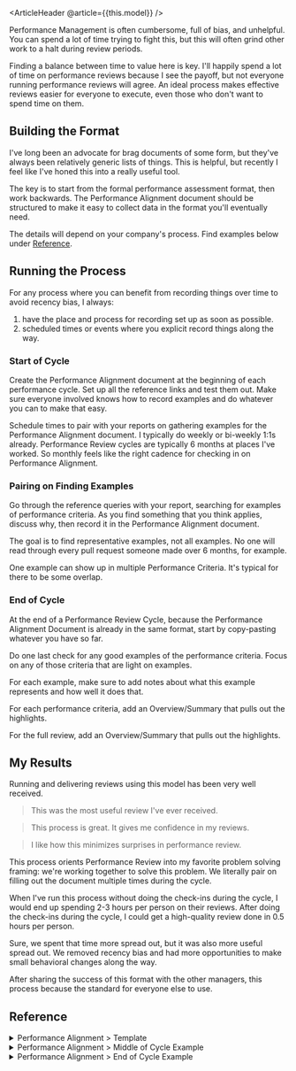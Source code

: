 <ArticleHeader @article={{this.model}} />

Performance Management is often cumbersome, full of bias, and unhelpful. You can spend a lot of time trying to fight this, but this will often grind other work to a halt during review periods.

Finding a balance between time to value here is key. I'll happily spend a lot of time on performance reviews because I see the payoff, but not everyone running performance reviews will agree. An ideal process makes effective reviews easier for everyone to execute, even those who don't want to spend time on them.


## Building the Format

I've long been an advocate for brag documents of some form, but they've always been relatively generic lists of things. This is helpful, but recently I feel like I've honed this into a really useful tool.

The key is to start from the formal performance assessment format, then work backwards. The Performance Alignment document should be structured to make it easy to collect data in the format you'll eventually need.

The details will depend on your company's process. Find examples below under [Reference](#reference).


## Running the Process

For any process where you can benefit from recording things over time to avoid recency bias, I always:

1. have the place and process for recording set up as soon as possible.
1. scheduled times or events where you explicit record things along the way.


### Start of Cycle

Create the Performance Alignment document at the beginning of each performance cycle. Set up all the reference links and test them out. Make sure everyone involved knows how to record examples and do whatever you can to make that easy.

Schedule times to pair with your reports on gathering examples for the Performance Alignment document. I typically do weekly or bi-weekly 1:1s already. Performance Review cycles are typically 6 months at places I've worked. So monthly feels like the right cadence for checking in on Performance Alignment.


### Pairing on Finding Examples

Go through the reference queries with your report, searching for examples of performance criteria. As you find something that you think applies, discuss why, then record it in the Performance Alignment document.

The goal is to find representative examples, not all examples. No one will read through every pull request someone made over 6 months, for example.

One example can show up in multiple Performance Criteria. It's typical for there to be some overlap.


### End of Cycle

At the end of a Performance Review Cycle, because the Performance Alignment Document is already in the same format, start by copy-pasting whatever you have so far.

Do one last check for any good examples of the performance criteria. Focus on any of those criteria that are light on examples.

For each example, make sure to add notes about what this example represents and how well it does that.

For each performance criteria, add an Overview/Summary that pulls out the highlights.

For the full review, add an Overview/Summary that pulls out the highlights.


## My Results

Running and delivering reviews using this model has been very well received.

> This was the most useful review I've ever received.

> This process is great. It gives me confidence in my reviews.

> I like how this minimizes surprises in performance review.

This process orients Performance Review into my favorite problem solving framing: we're working together to solve this problem. We literally pair on filling out the document multiple times during the cycle.

When I've run this process without doing the check-ins during the cycle, I would end up spending 2-3 hours per person on their reviews. After doing the check-ins during the cycle, I could get a high-quality review done in 0.5 hours per person.

Sure, we spent that time more spread out, but it was also more useful spread out. We removed recency bias and had more opportunities to make small behavioral changes along the way.

After sharing the success of this format with the other managers, this process because the standard for everyone else to use.


## Reference


<details>
<summary>Performance Alignment > Template</summary>

> This template uses many placeholders for you to fill in. Everything is optional.

Reference Docs
- `link to performance management process`
- `link to leveling framework`

Previous Cycle
- `link to previous performance review`
- `summarize key points from previous performance review`

Finding your work
- `link to completed tickets/cards`
- `link to completed pull requests`
- `link to pull request reviews`
- `link to notable mentions in chat system`
- `link to documents/pages created`

### `Performance Criteria A`

> `General description of Performance Criteria A`

> `Current level's description of Performance Criteria A`

Examples
- `Project X`
  - `example 1`
- `Project Y`
  - `example 2`
- `Project Z`
  - `example 3`

Room for Improvement as `Current Level`
- `example 4`

Opportunities for Growth towards `Next Level`
- `example 5`

### `Performance Criteria B`

...
</details>


<details>
<summary>Performance Alignment > Middle of Cycle Example</summary>

*This is a realistic example of one performance criteria's notes in a performance alignment document for a Software Engineer of level L4 in the middle of a cycle.*

## Current Level: L4

### Mastery

> **General:** Job Knowledge and quality of work product
>
> **L4:** Proficient in multiple significant areas (or in one area with significant depth, for specialist roles). Work product is high-quality and elegant in its simplicity.

- Examples
    - **Project NEW FEATURE**
        - ([1](https://example.com/link-to-notion-doc)): brought clarity to the project by gathering inputs from customers, product, and design
        - ([2](https://example.com/link-to-slack-post)): considered all the options carefully, then made a decision on a path forward
        - ([3](https://example.com/link-to-linear-card)): reference for completion of this work
    - **Project WORKFLOW IMPROVEMENTS**
        - ([1](https://example.com/link-to-linear-card)): dove deep on figuring out the how the platform primitives work together at a technical level, then implemented the necessary change
    - **Project TEST COVERAGE**
        - ([1](https://example.com/link-to-linear-card)): automated a lot of our fixture management
- Room for Improvement as L4
    - (none)
- Opportunities for Growth to L5
    - (none)

### Impact

...

### Autonomy

...

### Collaboration

...

</details>


<details>
<summary>Performance Alignment > End of Cycle Example</summary>

*This is a realistic example of a performance alignment document for a Software Engineer of level L4. The full set of ladder levels don't matter for this example. This exact content is what shows up in the official review.*

### Guidance

- Read through
    - [H1 Performance Review Cycle]()
    - [Engineering Job Leveling Framework]()
- Follow your work
    - [Completed Cards by Assignment]()
    - [Completed Cards by Label]()
    - [Merged Pull Requests]()
        - `user:vercel is:pr author:EMPLOYEE is:merged merged:>=2024-02-01`
    - [Reviewed Pull Requests]()
        - `user:vercel is:pr reviewed-by:EMPLOYEE created:>=2024-02-01 -author:EMPLOYEE`
    - Search Slack [#kudos](https://vercel.slack.com/archives/CJZL9GSLR):
        - `in:#kudos after:2024-01-31 @EMPLOYEE`
    - Search Notion
        - Sort: `Created: Newest first`
        - Created By: `EMPLOYEE`
        - Date: `2024-01-31` - (today)

<br>

---

## Current Level: L4

### Mastery

> **General:** Job Knowledge and quality of work product
>
> **L4:** Proficient in multiple significant areas (or in one area with significant depth, for specialist roles). Work product is high-quality and elegant in its simplicity.

- Examples
    - **Project NEW FEATURE:** `EMPLOYEE` jumped into this already-long-running project, gained context quickly, and executed. This is one of the more complex parts of the the system that our team touches because of the implicit modeling and inferred state. `EMPLOYEE` took care to understand the system (reading code, asking questions, pairing), made great decisions about the best solution, then executed them with clarity of code and confidence via tests. ([1](https://example.com/link-to-notion-doc)) ([2](https://example.com/link-to-slack-post)) ([3](https://example.com/link-to-linear-card))
    - **Project WORKFLOW IMPROVEMENTS:** `EMPLOYEE` dove deep into the system to understand how environments, environment variables, domains, branches, and project settings work. They leveraged this to great effect when pushing back on Product and Design to accommodate how the system works now, how it needs to change incrementally over time, and where we want it to end up. ([1](https://example.com/link-to-notion-doc)) ([2](https://example.com/link-to-slack-post)) ([3](https://example.com/link-to-linear-card))
    - **Project TEST COVERAGE:** `EMPLOYEE` dove deep on the fixture management and updates part of this project. The maintenance burden from this project could have been quite high, but `EMPLOYEE` made sure we mitigated that as much as possible as soon as possible. They ensured that our fixture maintenance was considerate of the different ways different frameworks can release updates. `EMPLOYEE` also found a great solution to testing the node dimension of the matrix. ([1](https://example.com/link-to-notion-doc)) ([2](https://example.com/link-to-slack-post)) ([3](https://example.com/link-to-linear-card))
    - **Project CI/CD IMPROVEMENTS:** `EMPLOYEE` figured out how Datadog works, how their ci/cd improvements feature works, and made it happen. We now have clear reports on how often our test suites are flakey and what the failures were that we can review each week. ([1](https://example.com/link-to-linear-card))
- Room for Improvement as L4
    - (none)
- Opportunities for Growth to L5
    - work with your manager to find or make opportunities to leverage your modeling or framework expertise in more depth

**Overall:** `EMPLOYEE` is one of the most skilled engineers I've ever had the pleasure of working with. They can model the most complex systems in ways that are (as much as can be) easy to understand, easy to extend, easy to maintain, and easy to implement. At Vercel, they’ve shown this at score of 3, but I’m sure we’ll see this at a score of 4 in the future.

### Impact

> **General:** Scope of work and size of impact
>
>  **L4:** Consistently delivers multi-team impact, i.e. significantly helps multiple teams achieve their goals.

- Examples
    - **Project NEW FEATURE:** `EMPLOYEE` took over Project Lead for NEW FEATURE to finish out the bugs and complete some new scope added by leadership. This included bringing on a member of Turbo and a member of Design Engineering to execute, leading up to the Project WORKFLOW IMPROVEMENTS. This was all done outside our team mandate. ([1](https://example.com/link-to-notion-doc)) ([2](https://example.com/link-to-slack-post)) ([3](https://example.com/link-to-linear-card))
    - **Project WORKFLOW IMPROVEMENTS:** `EMPLOYEE` lead this project from pretty rough requirements to much clearer requirements, as of the end of this Performance Review cycle. This required working with Product, Design, Design Engineering, RELATED TEAMS. This was all done outside our team mandate. ([1](https://example.com/link-to-notion-doc)) ([2](https://example.com/link-to-slack-post)) ([3](https://example.com/link-to-linear-card))
    - **Project TEST COVERAGE:** `EMPLOYEE` dove deep on the fixture management and updates part of this project. The maintenance burden from this project could have been quite high, but `EMPLOYEE` made sure we mitigated that as much as possible as soon as possible. This greatly improved the coverage of `vercel/api` changes over Framework, Runtime, or Package Manager support. This helps RELATED TEAMS ship their changes more reliably. ([1](https://example.com/link-to-notion-doc)) ([2](https://example.com/link-to-slack-post)) ([3](https://example.com/link-to-linear-card))
    - **Mentorship of `TEAM MATE`:** `EMPLOYEE` has done a good job onboarding and mentoring `{TEAM MATE}` as they ramp up to the team.
- Room for Improvement as L4
    - (minor) work with your manager to ensure there are opportunities for multi-team impact
- Opportunities for Growth to L5
    - pair more with others outside the team
    - contribute to linting rule or style guide discussions
    - work with your manager to find opportunities to drive or significantly contribute to engineering-wide technical improvement initiatives

**Overall:** `EMPLOYEE`'s impact in retrospect was quite large, but that's partially due to a shift in decision about which team owns the NEW FEATURE and WORKFLOW IMPROVEMENTS stream of work. Given that explicit decision, the score could be a 4. Absent it, the score is closer to 2.5-3. In the next cycle, let's make sure there are opportunities for multi-team impact.

### Autonomy

> **General:** Level of guidance required
>
> **L4:** Identifies the right problems to solve and finds ways to solve the problem faster and with fewer resources than the norm.

- Examples
    - **Customer Support / Triage:** `EMPLOYEE` will run these to ground without oversight. There are no concerns about it being seen through to the end. ([1](https://example.com/link-to-notion-doc)) ([2](https://example.com/link-to-linear-card))
    - **Project NEW FEATURE:** `EMPLOYEE` is leading this project, taking over from the previous lead. There's been a lot of collaboration so far because of the context handoff, but `EMPLOYEE` has completely taken over to the point that the previous lead no longer has to be involved. ([1](https://example.com/link-to-notion-doc)) ([2](https://example.com/link-to-slack-post)) ([3](https://example.com/link-to-linear-card))
    - **Project WORKFLOW IMPROVEMENTS:** `EMPLOYEE` is leading this project and driving it well. Even though this project is still in the early stages, `EMPLOYEE` has very well identified the right problems to solve and in what order. Specifically, they drove the scope of Milestone 1 down to the most useful parts of defining WORKFLOW IMPROVEMENTS that require the least upheaval of the current codebase. ([1](https://example.com/link-to-notion-doc)) ([2](https://example.com/link-to-slack-post)) ([3](https://example.com/link-to-linear-card))
    - **Project TEST COVERAGE:** `EMPLOYEE` took on the fixture implementation and maintenance work and drove it to a great place without oversight. ([1](https://example.com/link-to-notion-doc)) ([2](https://example.com/link-to-slack-post)) ([3](https://example.com/link-to-linear-card))
    - **Project CI/CD IMPROVEMENTS:** `EMPLOYEE` surveyed the options, identified a solution that uses an existing tool (Datadog), and figured it out. ([1](https://example.com/link-to-notion-doc)) ([2](https://example.com/link-to-slack-post)) ([3](https://example.com/link-to-linear-card))
- Room for Improvement as L4
    - (none)
- Opportunities for Growth to L5
    - work with your manager to find or make opportunities to drive larger-than-team technical improvement initiatives that you can own
    - work with your manager to find or make opportunities to drive larger-than-team product development initiatives that you can own

**Overall:** `EMPLOYEE` will take a problem and make it go away (properly), no matter the size. For most meetings, if `EMPLOYEE` is in the meeting, I don't have to be there. They'd end up saying the same thing anyway. I have absolute trust in `EMPLOYEE` that they will make a great decision on their own or know when to reach out for more details or another opinion.

### Collaboration

> **General:** Effectiveness when working and communicating with others
>
> **L4:** Strategic partner to other teams; they cannot achieve their goals without you. Communication is persuasive and succinct.

- Examples
    - **Customer Support / Triage:** `EMPLOYEE` works well with Customer Success, RELATED TEAMS when necessary to get these issues resolved. Questions are explicit and context is given where useful. ([1](https://example.com/link-to-slack-post))
    - **Project NEW FEATURE:** `EMPLOYEE` took over Project Lead. This project has required collaboration with Product, Design, and RELATED TEAMS. It has also required project management over members of Design Engineering and Turbo. `EMPLOYEE` has done all of this with great clarity. ([1](https://example.com/link-to-notion-doc)) ([2](https://example.com/link-to-slack-post)) ([3](https://example.com/link-to-linear-card))
    - **Project WORKFLOW IMPROVEMENTS:** `EMPLOYEE` took over Project Lead. This has required getting context from the previous lead and working with Product, Design, and RELATED TEAMS to understand the current system, user needs, and requirements. `EMPLOYEE` has driven this jumble of opinions and data into a direction that we'll start to execute on soon. `EMPLOYEE` is also writing a handoff context document for when the ownership of this works moves to RELATED TEAMS. ([1](https://example.com/link-to-notion-doc)) ([2](https://example.com/link-to-slack-post)) ([3](https://example.com/link-to-linear-card))
- Room for Improvement as L4
    - **Keep a source of truth when leading projects:** It helps a lot to keep a single source of truth up to date. In the future, you should make sure that the project document contains the most up to date premise, assumptions, requirements, and designs for a project leading up to it's true kickoff.
        - **On WORKFLOW IMPROVEMENTS as an example:** The rest of the communication (in Slack, in the documents that did exist, and in meetings) was clear, full of context, and effective. However, it was a bit hard to follow what the current state was when someone new started following. It was also hard sometimes among the working group of Zero Config, Design, and Product to know what the current state was. (This was made harder by Design iterating on their own, but getting ahead of that in the future could help too.)  ([1](https://example.com/link-to-notion-doc)) ([2](https://example.com/link-to-slack-post)) ([3](https://example.com/link-to-linear-card))
- Opportunities for Growth to L5
    - work with RELATED TEAMS to guide technical direction on WORKFLOW IMPROVEMENTS and potential future Pipeline projects
    - drive some decisions about how the division at large or at least RELATED TEAMS support frameworks and runtime at large

**Overall:** `EMPLOYEE` is an excellent collaborator. They spend real effort on building good working relationships, communicating well-considered context, organizing work that needs to be done, and finding the right people to talk to and getting the information they need from them. In the next cycle, `EMPLOYEE` should push for a bit clearer source of truth of the requirements of projects they run.

## Review Summary

`EMPLOYEE` is fantastic engineer that grows roots throughout an organization both individually and technically. In this first review cycle of their time here, they've shown great value. I'm sure even greater value is to come.

Going forward, `EMPLOYEE` should focus on:
- continuing their great work as they've done so far
- find or make more opportunities for multi-team impact by sharing your expertise either in collaboration or instruction
- focus projects you lead more on a source of truth, even if that means you are telling Product and Design what to do

</details>

